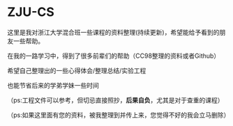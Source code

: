 # ZJU-CS
这里是我对浙江大学混合班一些课程的资料整理(持续更新)，希望能给予看到的朋友一些帮助。

在我的一路学习中，得到了很多前辈们的帮助（CC98整理的资料或者Github）

希望自己整理出的一些心得体会/整理总结/实验工程

也能节省后来的学弟学妹一些时间

（ps:工程文件可以参考，但切忌直接照抄，**后果自负**，尤其是对于查重的课程）

（ps:如果这里面有您的资料，被我整理到并传上来，您觉得不好的我会立马删除）


